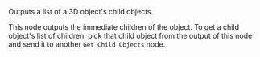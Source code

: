 Outputs a list of a 3D object's child objects.

This node outputs the immediate children of the object. To get a child object's list of children, pick that child object from the output of this node and send it to another `Get Child Objects` node.
